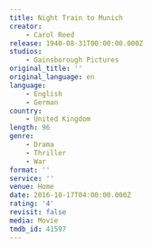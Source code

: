 ```yaml
---
title: Night Train to Munich
creator:
    - Carol Reed
release: 1940-08-31T00:00:00.000Z
studios:
    - Gainsborough Pictures
original_title: ''
original_language: en
language:
    - English
    - German
country:
    - United Kingdom
length: 96
genre:
    - Drama
    - Thriller
    - War
format: ''
service: ''
venue: Home
date: 2016-10-17T04:00:00.000Z
rating: '4'
revisit: false
media: Movie
tmdb_id: 41597
---
```



